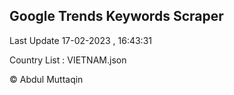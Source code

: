 

## Google Trends Keywords Scraper 
 
Last Update 17-02-2023 , 16:43:31

Country List :
VIETNAM.json



© Abdul Muttaqin 
